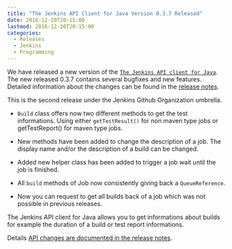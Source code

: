 ```yaml
---
title: "The Jenkins API Client for Java Version 0.3.7 Released"
date: 2016-12-20T20:15:00
lastmod: 2016-12-20T20:15:00
categories:
  - Releases
  - Jenkins
  - Programming
---
```

We have released a new version of the [`The Jenkins API client for Java`][1].
The new released 0.3.7 contains several bugfixes and new features.
Detailed information about the changes can be found in the [release notes][release-notes].

This is the second release under the Jenkins Github Organization umbrella.

 * `Build` class offers now two different methods to get the 
   test informations. Using either `getTestResult()` for non maven type jobs or
   getTestReport() for maven type jobs.

 * New methods have been added to change the description of a job. The display name
   and/or the description of a build can be changed.

 * Added new helper class has been added to trigger a job wait until the job
   is finished.

 * All `build` methods of Job now consistently giving back a `QueueReference`.

 * Now you can request to get all builds back of a job which was not possible
   in previous releases.

The Jenkins API client for Java allows you to get informations about builds for example
the duration of a build or test report informations.

Details [API changes are documented in the release notes][release-notes].

[1]: https://github.com/jenkinsci/java-client-api
[release-notes]: https://github.com/jenkinsci/java-client-api/blob/master/ReleaseNotes.md#release-037
